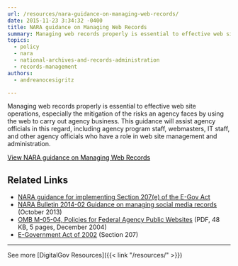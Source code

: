 ```yaml
---
url: /resources/nara-guidance-on-managing-web-records/
date: 2015-11-23 3:34:32 -0400
title: NARA guidance on Managing Web Records
summary: Managing web records properly is essential to effective web site operations, especially the mitigation of the risks an agency faces by using the web to carry out agency business. This guidance will assist agency officials in this regard, including agency program staff, webmasters, IT staff, and other agency officials who have a role in web
topics:
  - policy
  - nara
  - national-archives-and-records-administration
  - records-management
authors:
  - andreanocesigritz

---
```


Managing web records properly is essential to effective web site operations, especially the mitigation of the risks an agency faces by using the web to carry out agency business. This guidance will assist agency officials in this regard, including agency program staff, webmasters, IT staff, and other agency officials who have a role in web site management and administration.
  
<a class="button" style="color: #000000" href="http://www.archives.gov/records-mgmt/policy/managing-web-records-index.html">View NARA guidance on Managing Web Records</a>

## Related Links

  * [NARA guidance for implementing Section 207(e) of the E-Gov Act](http://www.archives.gov/records-mgmt/bulletins/2006/2006-02.html)
  * [NARA Bulletin 2014-02 Guidance on managing social media records](http://www.archives.gov/records-mgmt/bulletins/2014/2014-02.html) (October 2013)
  * [OMB M-05-04, Policies for Federal Agency Public Websites](http://www.whitehouse.gov/sites/default/files/omb/memoranda/fy2005/m05-04.pdf) (PDF, 48 KB, 5 pages, December 2004)
  * [E-Government Act of 2002](http://www.archives.gov/about/laws/egov-act-section-207.html) (Section 207)

* * *

 

See more [DigitalGov Resources]({{< link "/resources/" >}})
